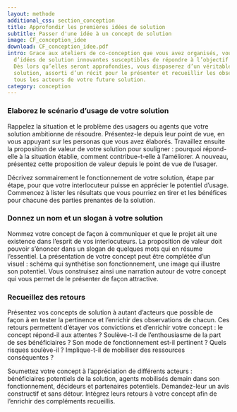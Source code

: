 ```yaml
---
layout: methode
additional_css: section_conception
title: Approfondir les premières idées de solution
subtitle: Passer d'une idée à un concept de solution
image: CF_conception_idee
download: CF_conception_idee.pdf
intro: Grace aux ateliers de co-conception que vous avez organisés, vous disposez
  d’idées de solution innovantes susceptibles de répondre à l’objectif de votre projet.
  Dès lors qu’elles seront approfondies, vous disposerez d’un véritable concept de
  solution, assorti d’un récit pour le présenter et recueillir les observations de
  tous les acteurs de votre future solution.
category: conception
---
```


### Elaborez le scénario d’usage de votre solution 
Rappelez la situation et le problème des usagers ou agents que votre solution ambitionne de résoudre. Présentez-le depuis leur point de vue, en vous appuyant sur les personas que vous avez élaborés. 
Travaillez ensuite la proposition de valeur de votre solution pour souligner : pourquoi répond-elle à la situation établie, comment contribue-t-elle à l’améliorer. A nouveau, présentez cette proposition de valeur depuis le point de vue de l’usager. 

Décrivez sommairement le fonctionnement de votre solution, étape par étape, pour que votre interlocuteur puisse en apprécier le potentiel d’usage. 
Commencez à lister les résultats que vous pourriez en tirer et les bénéfices pour chacune des parties prenantes de la solution. 

### Donnez un nom et un slogan à votre solution 
Nommez votre concept de façon à communiquer et que le projet ait une existence dans l’esprit de vos interlocuteurs. La proposition de valeur doit pouvoir s’énoncer dans un slogan de quelques mots qui en résume l’essentiel. La présentation de votre concept peut être complétée d’un visuel : schéma qui synthétise son fonctionnement, une image qui illustre son potentiel.  Vous construisez ainsi une narration autour de votre concept qui vous permet de le présenter de façon attractive. 

### Recueillez des retours 
Présentez vos concepts de solution à autant d’acteurs que possible de façon à en tester la pertinence et l’enrichir des observations de chacun. Ces retours permettent d’étayer vos convictions et d’enrichir votre concept : le concept répond-il aux attentes ? Soulève-t-il de l’enthousiasme de la part de ses bénéficiaires ? Son mode de fonctionnement est-il pertinent ? Quels risques soulève-il ? Implique-t-il de mobiliser des ressources conséquentes ?  

Soumettez votre concept à l’appréciation de différents acteurs : bénéficiaires potentiels de la solution, agents mobilisés demain dans son fonctionnement, décideurs et partenaires potentiels. Demandez-leur un avis constructif et sans détour. Intégrez leurs retours à votre concept afin de l’enrichir des compléments recueillis.